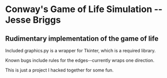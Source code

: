 Conway's Game of Life Simulation -- Jesse Briggs
================================================

Rudimentary implementation of the game of life
----------------------------------------------


Included graphics.py is a wrapper for Tkinter, which is a required library.

Known bugs include rules for the edges--currently wraps one direction.

This is just a project I hacked together for some fun.
